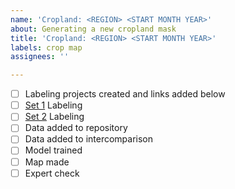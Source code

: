 ```yaml
---
name: 'Cropland: <REGION> <START MONTH YEAR>'
about: Generating a new cropland mask
title: 'Cropland: <REGION> <START MONTH YEAR>'
labels: crop map
assignees: ''

---
```


- [ ] Labeling projects created and links added below
- [ ] [Set 1]() Labeling
- [ ] [Set 2]() Labeling
- [ ] Data added to repository
- [ ] Data added to intercomparison
- [ ] Model trained
- [ ] Map made
- [ ] Expert check
